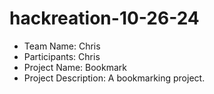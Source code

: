 # hackreation-10-26-24

- Team Name: Chris
- Participants: Chris
- Project Name: Bookmark
- Project Description: A bookmarking project.

